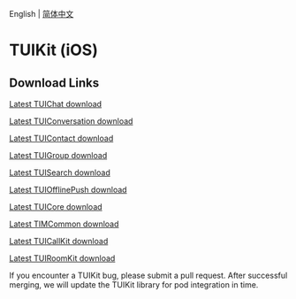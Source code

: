 English | [简体中文](./README_ZH.md)

# TUIKit (iOS)
## Download Links
[Latest TUIChat download](https://im.sdk.cloud.tencent.cn/download/tuikit/7.5.4864/ios/TUIChat.zip)

[Latest TUIConversation download](https://im.sdk.cloud.tencent.cn/download/tuikit/7.5.4864/ios/TUIConversation.zip)

[Latest TUIContact download](https://im.sdk.cloud.tencent.cn/download/tuikit/7.5.4864/ios/TUIContact.zip)

[Latest TUIGroup download](https://im.sdk.cloud.tencent.cn/download/tuikit/7.5.4864/ios/TUIGroup.zip)

[Latest TUISearch download](https://im.sdk.cloud.tencent.cn/download/tuikit/7.5.4864/ios/TUISearch.zip)

[Latest TUIOfflinePush download](https://im.sdk.cloud.tencent.cn/download/tuikit/7.5.4864/ios/TUIOfflinePush.zip)

[Latest TUICore download](https://im.sdk.cloud.tencent.cn/download/tuikit/7.5.4864/ios/TUICore.zip)

[Latest TIMCommon download](https://im.sdk.cloud.tencent.cn/download/tuikit/7.5.4864/ios/TIMCommon.zip)

[Latest TUICallKit download](https://im.sdk.cloud.tencent.cn/download/tuikit/7.5.4864/ios/TUICallKit.zip)

[Latest TUIRoomKit download](https://im.sdk.cloud.tencent.cn/download/tuikit/7.5.4864/ios/TUIRoomKit.zip)

If you encounter a TUIKit bug, please submit a pull request. After successful merging, we will update the TUIKit library for pod integration in time.